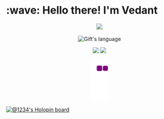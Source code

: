 <h1 align="left" id="macropower-title">:wave: Hello there! I'm Vedant</h1>

<p align="center">  
  <img src="https://github-profile-trophy.vercel.app/?username=vedant-z&theme=onedark&row=1&column=7" />
</p>

<p align="center">
  <img src="https://github-readme-stats.vercel.app/api/top-langs?username=vedant-z&langs_count=10&show_icons=true&locale=en&layout=compact&theme=dark" alt="Gift's language" height="193px"  width="500px" />
</p>


<p align="center">
  <img src="https://github-readme-streak-stats.herokuapp.com/?user=vedant-z&theme=dark" width="500px"/>
  <img src="https://github-readme-stats.vercel.app/api?username=vedant-z&show_icons=true&theme=dark" width="500px"/>
</p>

<p align="center">
  <img src="https://github.com/vedant-z/vedant-z/blob/output/github-contribution-grid-snake.gif"/>
</p>



[![@1234's Holopin board](https://holopin.me/1234)](https://holopin.io/@1234)

<!--
**vedant-z/vedant-z** is a ✨ _special_ ✨ repository because its `README.md` (this file) appears on your GitHub profile.

Here are some ideas to get you started:

- 🔭 I’m currently working on ...
- 🌱 I’m currently learning ...
- 👯 I’m looking to collaborate on ...
- 🤔 I’m looking for help with ...
- 💬 Ask me about ...
- 📫 How to reach me: ...
- 😄 Pronouns: ...
- ⚡ Fun fact: ...
-->
